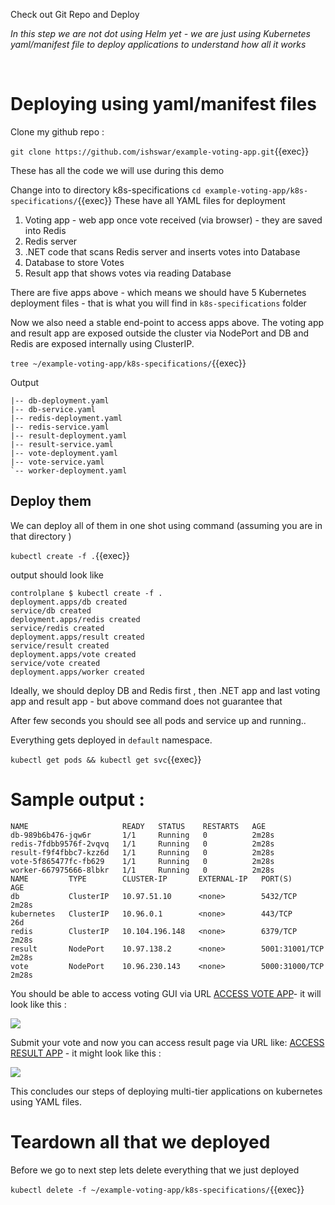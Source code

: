 
Check out Git Repo and Deploy

_In this step we are not dot using Helm yet - we are just using Kubernetes yaml/manifest file to deploy applications to understand how all it works_

<br>

# Deploying using yaml/manifest files 

Clone my github repo :

`git clone https://github.com/ishswar/example-voting-app.git`{{exec}}

These has all the code we will use during this demo 

Change into to directory k8s-specifications `cd example-voting-app/k8s-specifications/`{{exec}}
These have all YAML files for deployment

1. Voting app - web app once vote received (via browser) - they are saved into Redis
2. Redis server
3. .NET code that scans Redis server and inserts votes into Database 
4. Database to store Votes   
5. Result app that shows votes via reading Database 

There are five apps above - which means we should have 5 Kubernetes deployment files - that is what you will find in `k8s-specifications` folder

Now we also need a stable end-point to access apps above. 
The voting app and result app are exposed outside the cluster via NodePort and DB and Redis are exposed internally using ClusterIP.

`tree ~/example-voting-app/k8s-specifications/`{{exec}}

Output 

```
|-- db-deployment.yaml
|-- db-service.yaml
|-- redis-deployment.yaml
|-- redis-service.yaml
|-- result-deployment.yaml
|-- result-service.yaml
|-- vote-deployment.yaml
|-- vote-service.yaml
`-- worker-deployment.yaml
```

## Deploy them 

We can deploy all of them in one shot using command (assuming you are in that directory ) 

`kubectl create -f .`{{exec}} 

output should look like 

```
controlplane $ kubectl create -f .
deployment.apps/db created
service/db created
deployment.apps/redis created
service/redis created
deployment.apps/result created
service/result created
deployment.apps/vote created
service/vote created
deployment.apps/worker created
```

Ideally, we should deploy DB and Redis first , then .NET app and last voting  app and result app - but above command does not guarantee that

After few seconds you should see all pods and service up and running..

Everything gets deployed in `default` namespace.

`kubectl get pods && kubectl get svc`{{exec}} 

Sample output : 
================

```
NAME                     READY   STATUS    RESTARTS   AGE
db-989b6b476-jqw6r       1/1     Running   0          2m28s
redis-7fdbb9576f-2vqvq   1/1     Running   0          2m28s
result-f9f4fbbc7-kzz6d   1/1     Running   0          2m28s
vote-5f865477fc-fb629    1/1     Running   0          2m28s
worker-667975666-8lbkr   1/1     Running   0          2m28s
NAME         TYPE        CLUSTER-IP       EXTERNAL-IP   PORT(S)          AGE
db           ClusterIP   10.97.51.10      <none>        5432/TCP         2m28s
kubernetes   ClusterIP   10.96.0.1        <none>        443/TCP          26d
redis        ClusterIP   10.104.196.148   <none>        6379/TCP         2m28s
result       NodePort    10.97.138.2      <none>        5001:31001/TCP   2m28s
vote         NodePort    10.96.230.143    <none>        5000:31000/TCP   2m28s
```

You should be able to access voting GUI via URL [ACCESS VOTE APP]({{TRAFFIC_HOST1_31000}})- it will look like this : 


![](https://i.ibb.co/s5QMMtM/image.png)

Submit your vote and now you can access result page via URL like: [ACCESS RESULT APP]({{TRAFFIC_HOST1_31001}}) - it might look like this : 

![](https://i.ibb.co/r6RxLHf/image.png)

This concludes our steps of deploying multi-tier applications on kubernetes using YAML files.  

# Teardown all that we deployed 

Before we go to next step lets delete everything that we just deployed 

`kubectl delete -f ~/example-voting-app/k8s-specifications/`{{exec}} 
